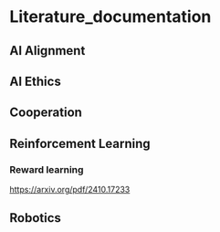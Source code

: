 # Literature_documentation

## AI Alignment 

## AI Ethics

## Cooperation 

## Reinforcement Learning 

### Reward learning
https://arxiv.org/pdf/2410.17233

## Robotics
